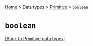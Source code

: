 [Home](../README.md#playing-with-javascript-and-nodejs) > Data types > [Primitive](primitive-types.md) > `boolean` 

# `boolean`

[[Back to Primitive data types]](primitive-types.md)